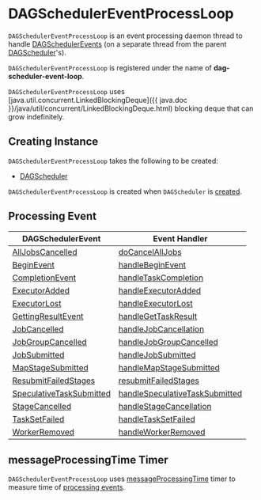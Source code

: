 # DAGSchedulerEventProcessLoop

`DAGSchedulerEventProcessLoop` is an event processing daemon thread to handle [DAGSchedulerEvents](DAGSchedulerEvent.md) (on a separate thread from the parent [DAGScheduler](#dagScheduler)'s).

`DAGSchedulerEventProcessLoop` is registered under the name of **dag-scheduler-event-loop**.

`DAGSchedulerEventProcessLoop` uses [java.util.concurrent.LinkedBlockingDeque]({{ java.doc }}/java/util/concurrent/LinkedBlockingDeque.html) blocking deque that can grow indefinitely.

## Creating Instance

`DAGSchedulerEventProcessLoop` takes the following to be created:

* <span id="dagScheduler"> [DAGScheduler](DAGScheduler.md)

`DAGSchedulerEventProcessLoop` is created when `DAGScheduler` is [created](DAGScheduler.md#eventProcessLoop).

## <span id="onReceive"><span id="doOnReceive"> Processing Event

DAGSchedulerEvent | Event Handler
------------------|--------------
 [AllJobsCancelled](DAGSchedulerEvent.md#AllJobsCancelled) | [doCancelAllJobs](DAGScheduler.md#doCancelAllJobs)
 [BeginEvent](DAGSchedulerEvent.md#BeginEvent) | [handleBeginEvent](DAGScheduler.md#handleBeginEvent)
 [CompletionEvent](DAGSchedulerEvent.md#CompletionEvent) | [handleTaskCompletion](DAGScheduler.md#handleTaskCompletion)
 [ExecutorAdded](DAGSchedulerEvent.md#ExecutorAdded) | [handleExecutorAdded](DAGScheduler.md#handleExecutorAdded)
 [ExecutorLost](DAGSchedulerEvent.md#ExecutorLost) | [handleExecutorLost](DAGScheduler.md#handleExecutorLost)
 [GettingResultEvent](DAGSchedulerEvent.md#GettingResultEvent) | [handleGetTaskResult](DAGScheduler.md#handleGetTaskResult)
 [JobCancelled](DAGSchedulerEvent.md#JobCancelled) | [handleJobCancellation](DAGScheduler.md#handleJobCancellation)
 [JobGroupCancelled](DAGSchedulerEvent.md#JobGroupCancelled) | [handleJobGroupCancelled](DAGScheduler.md#handleJobGroupCancelled)
 [JobSubmitted](DAGSchedulerEvent.md#JobSubmitted) | [handleJobSubmitted](DAGScheduler.md#handleJobSubmitted)
 [MapStageSubmitted](DAGSchedulerEvent.md#MapStageSubmitted) | [handleMapStageSubmitted](DAGScheduler.md#handleMapStageSubmitted)
 [ResubmitFailedStages](DAGSchedulerEvent.md#ResubmitFailedStages) | [resubmitFailedStages](DAGScheduler.md#resubmitFailedStages)
 [SpeculativeTaskSubmitted](DAGSchedulerEvent.md#SpeculativeTaskSubmitted) | [handleSpeculativeTaskSubmitted](DAGScheduler.md#handleSpeculativeTaskSubmitted)
 [StageCancelled](DAGSchedulerEvent.md#StageCancelled) | [handleStageCancellation](DAGScheduler.md#handleStageCancellation)
 [TaskSetFailed](DAGSchedulerEvent.md#TaskSetFailed) | [handleTaskSetFailed](DAGScheduler.md#handleTaskSetFailed)
 [WorkerRemoved](DAGSchedulerEvent.md#WorkerRemoved) | [handleWorkerRemoved](DAGScheduler.md#handleWorkerRemoved)

## <span id="timer"> messageProcessingTime Timer

`DAGSchedulerEventProcessLoop` uses [messageProcessingTime](DAGSchedulerSource.md#messageProcessingTimer) timer to measure time of [processing events](#onReceive).
